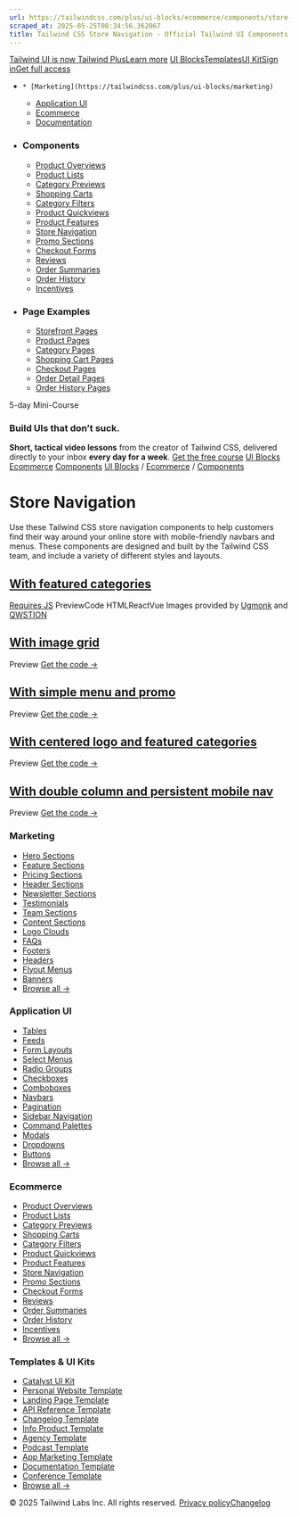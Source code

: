 ```yaml
---
url: https://tailwindcss.com/plus/ui-blocks/ecommerce/components/store-navigation
scraped_at: 2025-05-25T08:34:56.362067
title: Tailwind CSS Store Navigation - Official Tailwind UI Components
---
```


[](https://tailwindcss.com/plus)
[Tailwind UI is now Tailwind PlusLearn more](https://tailwindcss.com/blog/tailwind-plus)
[UI Blocks](https://tailwindcss.com/plus/ui-blocks)[Templates](https://tailwindcss.com/plus/templates)[UI Kit](https://tailwindcss.com/plus/ui-kit)[Sign in](https://tailwindcss.com/plus/login)[Get full access](https://tailwindcss.com/plus#pricing)
  *     * [Marketing](https://tailwindcss.com/plus/ui-blocks/marketing)
    * [Application UI](https://tailwindcss.com/plus/ui-blocks/application-ui)
    * [Ecommerce](https://tailwindcss.com/plus/ui-blocks/ecommerce)
    * [Documentation](https://tailwindcss.com/plus/ui-blocks/documentation)
  * ### Components
    * [Product Overviews](https://tailwindcss.com/plus/ui-blocks/ecommerce/components/product-overviews)
    * [Product Lists](https://tailwindcss.com/plus/ui-blocks/ecommerce/components/product-lists)
    * [Category Previews](https://tailwindcss.com/plus/ui-blocks/ecommerce/components/category-previews)
    * [Shopping Carts](https://tailwindcss.com/plus/ui-blocks/ecommerce/components/shopping-carts)
    * [Category Filters](https://tailwindcss.com/plus/ui-blocks/ecommerce/components/category-filters)
    * [Product Quickviews](https://tailwindcss.com/plus/ui-blocks/ecommerce/components/product-quickviews)
    * [Product Features](https://tailwindcss.com/plus/ui-blocks/ecommerce/components/product-features)
    * [Store Navigation](https://tailwindcss.com/plus/ui-blocks/ecommerce/components/store-navigation)
    * [Promo Sections](https://tailwindcss.com/plus/ui-blocks/ecommerce/components/promo-sections)
    * [Checkout Forms](https://tailwindcss.com/plus/ui-blocks/ecommerce/components/checkout-forms)
    * [Reviews](https://tailwindcss.com/plus/ui-blocks/ecommerce/components/reviews)
    * [Order Summaries](https://tailwindcss.com/plus/ui-blocks/ecommerce/components/order-summaries)
    * [Order History](https://tailwindcss.com/plus/ui-blocks/ecommerce/components/order-history)
    * [Incentives](https://tailwindcss.com/plus/ui-blocks/ecommerce/components/incentives)
  * ### Page Examples
    * [Storefront Pages](https://tailwindcss.com/plus/ui-blocks/ecommerce/page-examples/storefront-pages)
    * [Product Pages](https://tailwindcss.com/plus/ui-blocks/ecommerce/page-examples/product-pages)
    * [Category Pages](https://tailwindcss.com/plus/ui-blocks/ecommerce/page-examples/category-pages)
    * [Shopping Cart Pages](https://tailwindcss.com/plus/ui-blocks/ecommerce/page-examples/shopping-cart-pages)
    * [Checkout Pages](https://tailwindcss.com/plus/ui-blocks/ecommerce/page-examples/checkout-pages)
    * [Order Detail Pages](https://tailwindcss.com/plus/ui-blocks/ecommerce/page-examples/order-detail-pages)
    * [Order History Pages](https://tailwindcss.com/plus/ui-blocks/ecommerce/page-examples/order-history-pages)


5-day Mini-Course
### Build UIs that don’t suck.
**Short, tactical video lessons** from the creator of Tailwind CSS, delivered directly to your inbox **every day for a week**.
[Get the free course](https://tailwindcss.com/build-uis-that-dont-suck)
[UI Blocks](https://tailwindcss.com/plus/ui-blocks)
[Ecommerce](https://tailwindcss.com/plus/ui-blocks/ecommerce)
[Components](https://tailwindcss.com/plus/ui-blocks/ecommerce#product-ecommerce-components)
[UI Blocks](https://tailwindcss.com/plus/ui-blocks)
/
[Ecommerce](https://tailwindcss.com/plus/ui-blocks/ecommerce)
/
[Components](https://tailwindcss.com/plus/ui-blocks/ecommerce#product-ecommerce-components)
# Store Navigation
Use these Tailwind CSS store navigation components to help customers find their way around your online store with mobile-friendly navbars and menus. These components are designed and built by the Tailwind CSS team, and include a variety of different styles and layouts.
## [With featured categories](https://tailwindcss.com/plus/ui-blocks/ecommerce/components/store-navigation#component-870de0c4ec620ad31bb8538a2886e3f0)
[Requires JS](https://tailwindcss.com/plus/ui-blocks/documentation#bring-your-own-javascript)
PreviewCode
HTMLReactVue
Images provided by [Ugmonk](https://ugmonk.com/) and [QWSTION](https://www.qwstion.com/)
## [With image grid](https://tailwindcss.com/plus/ui-blocks/ecommerce/components/store-navigation#component-161ab7578bf4876db8a1bc43f9b1be8f)
Preview
[Get the code →](https://tailwindcss.com/plus/ui-blocks#pricing)
## [With simple menu and promo](https://tailwindcss.com/plus/ui-blocks/ecommerce/components/store-navigation#component-05d207688239bbe040029b5bfa5ddf92)
Preview
[Get the code →](https://tailwindcss.com/plus/ui-blocks#pricing)
## [With centered logo and featured categories](https://tailwindcss.com/plus/ui-blocks/ecommerce/components/store-navigation#component-bbfaffb883e108073b3253d5c42f479f)
Preview
[Get the code →](https://tailwindcss.com/plus/ui-blocks#pricing)
## [With double column and persistent mobile nav](https://tailwindcss.com/plus/ui-blocks/ecommerce/components/store-navigation#component-8c91476c7d73e3d73f9629ec734ccffa)
Preview
[Get the code →](https://tailwindcss.com/plus/ui-blocks#pricing)
### Marketing
  * [Hero Sections](https://tailwindcss.com/plus/ui-blocks/marketing/sections/heroes)
  * [Feature Sections](https://tailwindcss.com/plus/ui-blocks/marketing/sections/feature-sections)
  * [Pricing Sections](https://tailwindcss.com/plus/ui-blocks/marketing/sections/pricing)
  * [Header Sections](https://tailwindcss.com/plus/ui-blocks/marketing/sections/header)
  * [Newsletter Sections](https://tailwindcss.com/plus/ui-blocks/marketing/sections/newsletter-sections)
  * [Testimonials](https://tailwindcss.com/plus/ui-blocks/marketing/sections/testimonials)
  * [Team Sections](https://tailwindcss.com/plus/ui-blocks/marketing/sections/team-sections)
  * [Content Sections](https://tailwindcss.com/plus/ui-blocks/marketing/sections/content-sections)
  * [Logo Clouds](https://tailwindcss.com/plus/ui-blocks/marketing/sections/logo-clouds)
  * [FAQs](https://tailwindcss.com/plus/ui-blocks/marketing/sections/faq-sections)
  * [Footers](https://tailwindcss.com/plus/ui-blocks/marketing/sections/footers)
  * [Headers](https://tailwindcss.com/plus/ui-blocks/marketing/sections/header)
  * [Flyout Menus](https://tailwindcss.com/plus/ui-blocks/marketing/elements/flyout-menus)
  * [Banners](https://tailwindcss.com/plus/ui-blocks/marketing/elements/banners)
  * [Browse all →](https://tailwindcss.com/plus/ui-blocks/marketing)


### Application UI
  * [Tables](https://tailwindcss.com/plus/ui-blocks/application-ui/lists/tables)
  * [Feeds](https://tailwindcss.com/plus/ui-blocks/application-ui/lists/feeds)
  * [Form Layouts](https://tailwindcss.com/plus/ui-blocks/application-ui/forms/form-layouts)
  * [Select Menus](https://tailwindcss.com/plus/ui-blocks/application-ui/forms/select-menus)
  * [Radio Groups](https://tailwindcss.com/plus/ui-blocks/application-ui/forms/radio-groups)
  * [Checkboxes](https://tailwindcss.com/plus/ui-blocks/application-ui/forms/checkboxes)
  * [Comboboxes](https://tailwindcss.com/plus/ui-blocks/application-ui/forms/comboboxes)
  * [Navbars](https://tailwindcss.com/plus/ui-blocks/application-ui/navigation/navbars)
  * [Pagination](https://tailwindcss.com/plus/ui-blocks/application-ui/navigation/pagination)
  * [Sidebar Navigation](https://tailwindcss.com/plus/ui-blocks/application-ui/navigation/sidebar-navigation)
  * [Command Palettes](https://tailwindcss.com/plus/ui-blocks/application-ui/navigation/command-palettes)
  * [Modals](https://tailwindcss.com/plus/ui-blocks/application-ui/overlays/modal-dialogs)
  * [Dropdowns](https://tailwindcss.com/plus/ui-blocks/application-ui/elements/dropdowns)
  * [Buttons](https://tailwindcss.com/plus/ui-blocks/application-ui/elements/buttons)
  * [Browse all →](https://tailwindcss.com/plus/ui-blocks/application-ui)


### Ecommerce
  * [Product Overviews](https://tailwindcss.com/plus/ui-blocks/ecommerce/components/product-overviews)
  * [Product Lists](https://tailwindcss.com/plus/ui-blocks/ecommerce/components/product-lists)
  * [Category Previews](https://tailwindcss.com/plus/ui-blocks/ecommerce/components/category-previews)
  * [Shopping Carts](https://tailwindcss.com/plus/ui-blocks/ecommerce/components/shopping-carts)
  * [Category Filters](https://tailwindcss.com/plus/ui-blocks/ecommerce/components/category-filters)
  * [Product Quickviews](https://tailwindcss.com/plus/ui-blocks/ecommerce/components/product-quickviews)
  * [Product Features](https://tailwindcss.com/plus/ui-blocks/ecommerce/components/product-features)
  * [Store Navigation](https://tailwindcss.com/plus/ui-blocks/ecommerce/components/store-navigation)
  * [Promo Sections](https://tailwindcss.com/plus/ui-blocks/ecommerce/components/promo-sections)
  * [Checkout Forms](https://tailwindcss.com/plus/ui-blocks/ecommerce/components/checkout-forms)
  * [Reviews](https://tailwindcss.com/plus/ui-blocks/ecommerce/components/reviews)
  * [Order Summaries](https://tailwindcss.com/plus/ui-blocks/ecommerce/components/order-summaries)
  * [Order History](https://tailwindcss.com/plus/ui-blocks/ecommerce/components/order-history)
  * [Incentives](https://tailwindcss.com/plus/ui-blocks/ecommerce/components/incentives)
  * [Browse all →](https://tailwindcss.com/plus/ui-blocks/ecommerce)


### Templates & UI Kits
  * [Catalyst UI Kit](https://tailwindcss.com/plus/templates/catalyst)
  * [Personal Website Template](https://tailwindcss.com/plus/templates/spotlight)
  * [Landing Page Template](https://tailwindcss.com/plus/templates/salient)
  * [API Reference Template](https://tailwindcss.com/plus/templates/protocol)
  * [Changelog Template](https://tailwindcss.com/plus/templates/commit)
  * [Info Product Template](https://tailwindcss.com/plus/templates/primer)
  * [Agency Template](https://tailwindcss.com/plus/templates/studio)
  * [Podcast Template](https://tailwindcss.com/plus/templates/transmit)
  * [App Marketing Template](https://tailwindcss.com/plus/templates/pocket)
  * [Documentation Template](https://tailwindcss.com/plus/templates/syntax)
  * [Conference Template](https://tailwindcss.com/plus/templates/keynote)
  * [Browse all →](https://tailwindcss.com/plus/templates)


© 2025 Tailwind Labs Inc. All rights reserved.
[Privacy policy](https://tailwindcss.com/plus/privacy-policy)[Changelog](https://tailwindcss.com/plus/changelog)

